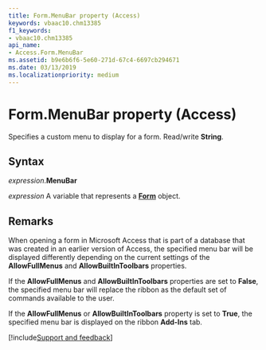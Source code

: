 ```yaml
---
title: Form.MenuBar property (Access)
keywords: vbaac10.chm13385
f1_keywords:
- vbaac10.chm13385
api_name:
- Access.Form.MenuBar
ms.assetid: b9e6b6f6-5e60-271d-67c4-6697cb294671
ms.date: 03/13/2019
ms.localizationpriority: medium
---
```



# Form.MenuBar property (Access)

Specifies a custom menu to display for a form. Read/write **String**.


## Syntax

_expression_.**MenuBar**

_expression_ A variable that represents a **[Form](Access.Form.md)** object.


## Remarks

When opening a form in Microsoft Access that is part of a database that was created in an earlier version of Access, the specified menu bar will be displayed differently depending on the current settings of the **AllowFullMenus** and **AllowBuiltInToolbars** properties. 

If the **AllowFullMenus** and **AllowBuiltInToolbars** properties are set to **False**, the specified menu bar will replace the ribbon as the default set of commands available to the user. 

If the **AllowFullMenus** or **AllowBuiltInToolbars** property is set to **True**, the specified menu bar is displayed on the ribbon **Add-Ins** tab.




[!include[Support and feedback](~/includes/feedback-boilerplate.md)]